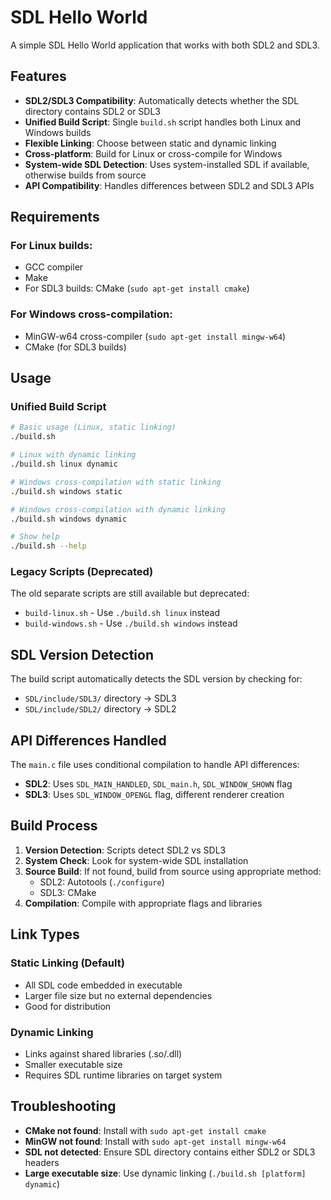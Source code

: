 # SDL Hello World

A simple SDL Hello World application that works with both SDL2 and SDL3.

## Features

- **SDL2/SDL3 Compatibility**: Automatically detects whether the SDL directory contains SDL2 or SDL3
- **Unified Build Script**: Single `build.sh` script handles both Linux and Windows builds
- **Flexible Linking**: Choose between static and dynamic linking
- **Cross-platform**: Build for Linux or cross-compile for Windows
- **System-wide SDL Detection**: Uses system-installed SDL if available, otherwise builds from source
- **API Compatibility**: Handles differences between SDL2 and SDL3 APIs

## Requirements

### For Linux builds:
- GCC compiler
- Make
- For SDL3 builds: CMake (`sudo apt-get install cmake`)

### For Windows cross-compilation:
- MinGW-w64 cross-compiler (`sudo apt-get install mingw-w64`)
- CMake (for SDL3 builds)

## Usage

### Unified Build Script
```bash
# Basic usage (Linux, static linking)
./build.sh

# Linux with dynamic linking
./build.sh linux dynamic

# Windows cross-compilation with static linking
./build.sh windows static

# Windows cross-compilation with dynamic linking
./build.sh windows dynamic

# Show help
./build.sh --help
```

### Legacy Scripts (Deprecated)
The old separate scripts are still available but deprecated:
- `build-linux.sh` - Use `./build.sh linux` instead
- `build-windows.sh` - Use `./build.sh windows` instead

## SDL Version Detection

The build script automatically detects the SDL version by checking for:
- `SDL/include/SDL3/` directory → SDL3
- `SDL/include/SDL2/` directory → SDL2

## API Differences Handled

The `main.c` file uses conditional compilation to handle API differences:

- **SDL2**: Uses `SDL_MAIN_HANDLED`, `SDL_main.h`, `SDL_WINDOW_SHOWN` flag
- **SDL3**: Uses `SDL_WINDOW_OPENGL` flag, different renderer creation

## Build Process

1. **Version Detection**: Scripts detect SDL2 vs SDL3
2. **System Check**: Look for system-wide SDL installation
3. **Source Build**: If not found, build from source using appropriate method:
   - SDL2: Autotools (`./configure`)
   - SDL3: CMake
4. **Compilation**: Compile with appropriate flags and libraries

## Link Types

### Static Linking (Default)
- All SDL code embedded in executable
- Larger file size but no external dependencies
- Good for distribution

### Dynamic Linking
- Links against shared libraries (.so/.dll)
- Smaller executable size
- Requires SDL runtime libraries on target system

## Troubleshooting

- **CMake not found**: Install with `sudo apt-get install cmake`
- **MinGW not found**: Install with `sudo apt-get install mingw-w64`
- **SDL not detected**: Ensure SDL directory contains either SDL2 or SDL3 headers
- **Large executable size**: Use dynamic linking (`./build.sh [platform] dynamic`) 
